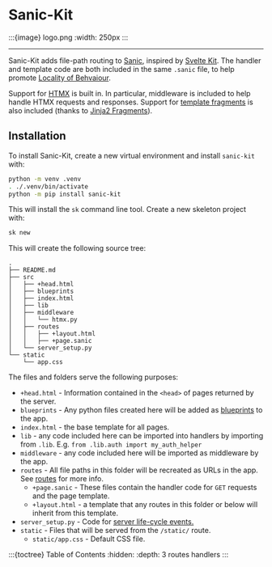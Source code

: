 # Sanic-Kit

:::{image} logo.png
:width: 250px
:::

<hr>

Sanic-Kit adds file-path routing to [Sanic](https://sanic.dev/), inspired by [Svelte Kit](http://kit.svelte.dev). The handler and template code are both included in the same `.sanic` file, to help promote [Locality of
Behvaiour](https://htmx.org/essays/locality-of-behaviour/). 

Support for [HTMX](http://htmx.org) is built in. In particular, middleware is
included to help handle HTMX requests and responses. Support for [template fragments](https://htmx.org/essays/template-fragments/) is also included (thanks to [Jinja2 Fragments](https://github.com/sponsfreixes/jinja2-fragments)). 

## Installation

To install Sanic-Kit, create a new virtual environment and install `sanic-kit` with:

```bash
python -m venv .venv
. ./.venv/bin/activate
python -m pip install sanic-kit
```

This will install the `sk` command line tool. Create a new skeleton project with:

```bash
sk new
```

This will create the following source tree:

```
.
├── README.md
├── src
│   ├── +head.html
│   ├── blueprints
│   ├── index.html
│   ├── lib
│   ├── middleware
│   │   └── htmx.py
│   ├── routes
│   │   ├── +layout.html
│   │   ├── +page.sanic
│   └── server_setup.py
└── static
    └── app.css
```

The files and folders serve the following purposes:

- `+head.html` - Information contained in the `<head>` of pages returned by the server.
- `blueprints` - Any python files created here will be added as
   [blueprints](https://sanic.dev/en/guide/best-practices/blueprints.html) to the app.
- `index.html` - the base template for all pages.
- `lib` - any code included here can be imported into handlers by importing from `.lib`. E.g. `from .lib.auth import my_auth_helper`
- `middleware` - any code included here will be imported as middleware by the app.
- `routes` - All file paths in this folder will be recreated as URLs in the app. See [routes](routes.md) for more info. 
   - `+page.sanic` - These files contain the handler code for `GET` requests and the page template.
   - `+layout.html` - a template that any routes in this folder or below will inherit from this template.
- `server_setup.py` - Code for [server life-cycle events.](https://sanic.dev/en/guide/basics/listeners.html#attaching-a-listener)
- `static` - Files that will be served from the `/static/` route.
   - `static/app.css` - Default CSS file.


:::{toctree} Table of Contents
:hidden:
:depth: 3
routes
handlers
:::

